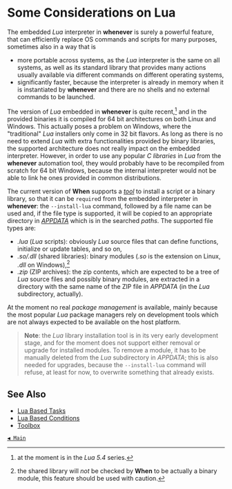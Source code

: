# Some Considerations on Lua

The embedded _Lua_ interpreter in **whenever** is surely a powerful feature, that can efficiently replace OS commands and scripts for many purposes, sometimes also in a way that is

* more portable across systems, as the _Lua_ interpreter is the same on all systems, as well as its standard library that provides many actions usually available via different commands on different operating systems,
* significantly faster, because the interpreter is already in memory when it is instantiated by **whenever** and there are no shells and no external commands to be launched.

The version of _Lua_ embedded in **whenever** is quite recent,[^1] and in the provided binaries it is compiled for 64 bit architectures on both Linux and Windows. This actually poses a problem on Windows, where the "traditional" _Lua_ installers only come in 32 bit flavors. As long as there is no need to extend _Lua_ with extra functionalities provided by binary libraries, the supported architecture does not really impact on the embedded interpreter. However, in order to use any popular _C libraries_ in _Lua_ from the **whenever** automation tool, they would probably have to be recompiled from scratch for 64 bit Windows, because the internal interpreter would not be able to link he ones provided in common distributions.

The current version of **When** supports a [_tool_](cli.md#toolbox) to install a script or a binary library, so that it can be `require`d from the embedded interpreter in **whenever**: the `--install-lua` command, followed by a file name can be used and, if the file type is supported, it will be copied to an appropriate directory in [_APPDATA_](appdata.md) which is in the searched _paths_. The supported file types are:

* _.lua_ (_Lua_ scripts): obviously _Lua_ source files that can define functions, initialize or update tables, and so on,
* _.so/.dll_ (shared libraries): binary modules (_.so_ is the extension on Linux, _.dll_ on Windows),[^2]
* _.zip_ (ZIP archives): the zip contents, which are expected to be a tree of _Lua_ source files and possibly binary modules, are extracted in a directory with the same name of the ZIP file in _APPDATA_ (in the _Lua_ subdirectory, actually).

At the moment no real _package management_ is available, mainly because the most popular _Lua_ package managers rely on development tools which are not always expected to be available on the host platform.

> **Note**: the _Lua_ library installation tool is in its very early development stage, and for the moment does not support either removal or upgrade for installed modules. To remove a module, it has to be manually deleted from the _Lua_ subdirectory in _APPDATA_; this is also needed for upgrades, because the `--install-lua` command will refuse, at least for now, to overwrite something that already exists.


## See Also

* [Lua Based Tasks](tasks.md#lua-script)
* [Lua Based Conditions](cond_actionrelated.md#lua-script)
* [Toolbox](cli.md#toolbox)


[`◀ Main`](main.md)


[^1]: at the moment is in the _Lua 5.4_ series.
[^2]: the shared library will _not_ be checked by **When** to be actually a binary module, this feature should be used with caution.

